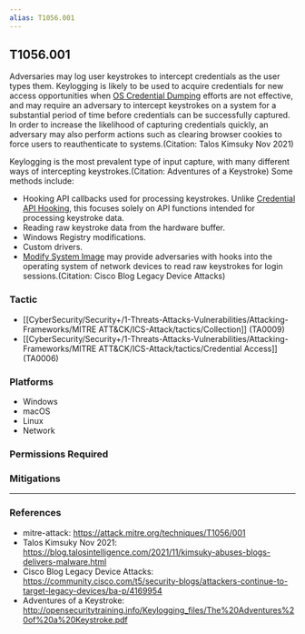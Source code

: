 ```yaml
---
alias: T1056.001
---
```


## T1056.001

Adversaries may log user keystrokes to intercept credentials as the user types them. Keylogging is likely to be used to acquire credentials for new access opportunities when [OS Credential Dumping](https://attack.mitre.org/techniques/T1003) efforts are not effective, and may require an adversary to intercept keystrokes on a system for a substantial period of time before credentials can be successfully captured. In order to increase the likelihood of capturing credentials quickly, an adversary may also perform actions such as clearing browser cookies to force users to reauthenticate to systems.(Citation: Talos Kimsuky Nov 2021)

Keylogging is the most prevalent type of input capture, with many different ways of intercepting keystrokes.(Citation: Adventures of a Keystroke) Some methods include:

* Hooking API callbacks used for processing keystrokes. Unlike [Credential API Hooking](https://attack.mitre.org/techniques/T1056/004), this focuses solely on API functions intended for processing keystroke data.
* Reading raw keystroke data from the hardware buffer.
* Windows Registry modifications.
* Custom drivers.
* [Modify System Image](https://attack.mitre.org/techniques/T1601) may provide adversaries with hooks into the operating system of network devices to read raw keystrokes for login sessions.(Citation: Cisco Blog Legacy Device Attacks) 


### Tactic
- [[CyberSecurity/Security+/1-Threats-Attacks-Vulnerabilities/Attacking-Frameworks/MITRE ATT&CK/ICS-Attack/tactics/Collection]] (TA0009)
- [[CyberSecurity/Security+/1-Threats-Attacks-Vulnerabilities/Attacking-Frameworks/MITRE ATT&CK/ICS-Attack/tactics/Credential Access]] (TA0006)

### Platforms
- Windows
- macOS
- Linux
- Network

### Permissions Required

### Mitigations


---
### References

- mitre-attack: https://attack.mitre.org/techniques/T1056/001
- Talos Kimsuky Nov 2021: https://blog.talosintelligence.com/2021/11/kimsuky-abuses-blogs-delivers-malware.html
- Cisco Blog Legacy Device Attacks: https://community.cisco.com/t5/security-blogs/attackers-continue-to-target-legacy-devices/ba-p/4169954
- Adventures of a Keystroke: http://opensecuritytraining.info/Keylogging_files/The%20Adventures%20of%20a%20Keystroke.pdf
